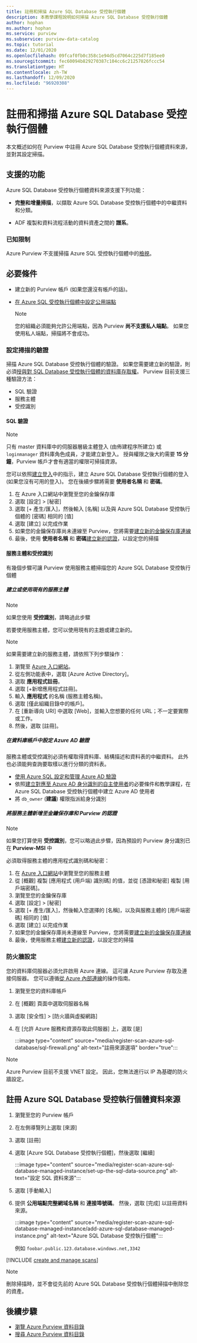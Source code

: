 ```yaml
---
title: 註冊和掃描 Azure SQL Database 受控執行個體
description: 本教學課程說明如何掃描 Azure SQL Database 受控執行個體
author: hophan
ms.author: hophan
ms.service: purview
ms.subservice: purview-data-catalog
ms.topic: tutorial
ms.date: 12/01/2020
ms.openlocfilehash: 09fcaf0fb0c358c1e94d5cd7064c225d7f185ee0
ms.sourcegitcommit: fec60094b829270387c104cc6c21257826fccc54
ms.translationtype: HT
ms.contentlocale: zh-TW
ms.lasthandoff: 12/09/2020
ms.locfileid: "96920308"
---
```

# <a name="register-and-scan-an-azure-sql-database-managed-instance"></a>註冊和掃描 Azure SQL Database 受控執行個體

本文概述如何在 Purview 中註冊 Azure SQL Database 受控執行個體資料來源，並對其設定掃描。

## <a name="supported-capabilities"></a>支援的功能

Azure SQL Database 受控執行個體資料來源支援下列功能：

- **完整和增量掃描**，以擷取 Azure SQL Database 受控執行個體中的中繼資料和分類。

- ADF 複製和資料流程活動的資料資產之間的 **譜系**。

### <a name="known-limitations"></a>已知限制

Azure Purview 不支援掃描 Azure SQL 受控執行個體中的[檢視](https://docs.microsoft.com/sql/relational-databases/views/views?view=sql-server-ver15)。

## <a name="prerequisites"></a>必要條件

- 建立新的 Purview 帳戶 (如果您還沒有帳戶的話)。

- [在 Azure SQL 受控執行個體中設定公用端點](https://docs.microsoft.com/azure/azure-sql/managed-instance/public-endpoint-configure)
    > [!Note]
    > 您的組織必須能夠允許公用端點，因為 Purview **尚不支援私人端點**。 如果您使用私人端點，掃描將不會成功。

### <a name="setting-up-authentication-for-a-scan"></a>設定掃描的驗證

掃描 Azure SQL Database 受控執行個體的驗證。 如果您需要建立新的驗證，則必須[授與對 SQL Database 受控執行個體的資料庫存取權](https://docs.microsoft.com/azure/azure-sql/database/logins-create-manage)。 Purview 目前支援三種驗證方法：

- SQL 驗證
- 服務主體
- 受控識別

#### <a name="sql-authentication"></a>SQL 驗證

> [!Note]
> 只有 master 資料庫中的伺服器層級主體登入 (由佈建程序所建立) 或 `loginmanager` 資料庫角色成員，才能建立新登入。 授與權限之後大約需要 **15 分鐘**，Purview 帳戶才會有適當的權限可掃描資源。

您可以依照[建立登入](https://docs.microsoft.com/sql/t-sql/statements/create-login-transact-sql?view=azuresqldb-current&preserve-view=true#examples-1)中的指示，建立 Azure SQL Database 受控執行個體的登入 (如果您沒有可用的登入)。 您在後續步驟將需要 **使用者名稱** 和 **密碼**。

1. 在 Azure 入口網站中瀏覽至您的金鑰保存庫
1. 選取 [設定] > [秘密]
1. 選取 [+ 產生/匯入]，然後輸入 [名稱] 以及與 Azure SQL Database 受控執行個體的 [密碼] 相同的 [值]
1. 選取 [建立] 以完成作業
1. 如果您的金鑰保存庫尚未連線至 Purview，您將需要[建立新的金鑰保存庫連線](manage-credentials.md#create-azure-key-vaults-connections-in-your-azure-purview-account)
1. 最後，使用 **使用者名稱** 和 **密碼**[建立新的認證](manage-credentials.md#create-a-new-credential)，以設定您的掃描

#### <a name="service-principal-and-managed-identity"></a>服務主體和受控識別

有幾個步驟可讓 Purview 使用服務主體掃描您的 Azure SQL Database 受控執行個體

##### <a name="create-or-use-an-existing-service-principal"></a>建立或使用現有的服務主體

> [!Note]
> 如果您使用 **受控識別**，請略過此步驟

若要使用服務主體，您可以使用現有的主題或建立新的。 

> [!Note]
> 如果需要建立新的服務主體，請依照下列步驟操作：
> 1. 瀏覽至 [Azure 入口網站](https://portal.azure.com)。
> 1. 從左側功能表中，選取 [Azure Active Directory]。
> 1. 選取 **應用程式註冊**。
> 1. 選取 [+新增應用程式註冊]。
> 1. 輸入 **應用程式** 的名稱 (服務主體名稱)。
> 1. 選取 [僅此組織目錄中的帳戶]。
> 1. 在 [重新導向 URI] 中選取 [Web]，並輸入您想要的任何 URL；不一定要實際或工作。
> 1. 然後，選取 [註冊]。

##### <a name="configure-azure-ad-authentication-in-the-database-account"></a>在資料庫帳戶中設定 Azure AD 驗證

服務主體或受控識別必須有權取得資料庫、結構描述和資料表的中繼資料。 此外也必須能夠查詢要取樣以進行分類的資料表。
- [使用 Azure SQL 設定和管理 Azure AD 驗證](https://docs.microsoft.com/azure/azure-sql/database/authentication-aad-configure)
- 依照[建立對應至 Azure AD 身分識別的自主使用者](https://docs.microsoft.com/azure/azure-sql/database/authentication-aad-configure?tabs=azure-powershell#create-contained-users-mapped-to-azure-ad-identities)的必要條件和教學課程，在 Azure SQL Database 受控執行個體中建立 Azure AD 使用者
- 將 `db_owner` (**建議**) 權限指派給身分識別

##### <a name="add-service-principal-to-key-vault-and-purviews-credential"></a>將服務主體新增至金鑰保存庫和 Purview 的認證

> [!Note]
> 如果您打算使用 **受控識別**，您可以略過此步驟，因為預設的 Purview 身分識別已在 **Purview-MSI** 中

必須取得服務主體的應用程式識別碼和秘密：

1. 在 [Azure 入口網站](https://portal.azure.com)中瀏覽至您的服務主體
1. 從 [概觀] 複製 [應用程式 (用戶端) 識別碼] 的值，並從 [憑證和秘密] 複製 [用戶端密碼]。
1. 瀏覽至您的金鑰保存庫
1. 選取 [設定] > [秘密]
1. 選取 [+ 產生/匯入]，然後輸入您選擇的 [名稱]，以及與服務主體的 [用戶端密碼] 相同的 [值]
1. 選取 [建立] 以完成作業
1. 如果您的金鑰保存庫尚未連線至 Purview，您將需要[建立新的金鑰保存庫連線](manage-credentials.md#create-azure-key-vaults-connections-in-your-azure-purview-account)
1. 最後，使用服務主體[建立新的認證](manage-credentials.md#create-a-new-credential)，以設定您的掃描

### <a name="firewall-settings"></a>防火牆設定

您的資料庫伺服器必須允許啟用 Azure 連線。 這可讓 Azure Purview 存取及連接伺服器。 您可以遵循[從 Azure 內部連線](../azure-sql/database/firewall-configure.md#connections-from-inside-azure)的操作指南。

1. 瀏覽至您的資料庫帳戶
1. 在 [概觀] 頁面中選取伺服器名稱
1. 選取 [安全性] > [防火牆與虛擬網路]
1. 在 [允許 Azure 服務和資源存取此伺服器] 上，選取 [是]

    :::image type="content" source="media/register-scan-azure-sql-database/sql-firewall.png" alt-text="註冊來源選項" border="true":::
    
> [!Note]
> Azure Purview 目前不支援 VNET 設定。 因此，您無法進行以 IP 為基礎的防火牆設定。

## <a name="register-an-azure-sql-database-managed-instance-data-source"></a>註冊 Azure SQL Database 受控執行個體資料來源

1. 瀏覽至您的 Purview 帳戶

1. 在左側導覽列上選取 [來源]

1. 選取 [註冊]

1. 選取 [Azure SQL Database 受控執行個體]，然後選取 [繼續]

    :::image type="content" source="media/register-scan-azure-sql-database-managed-instance/set-up-the-sql-data-source.png" alt-text="設定 SQL 資料來源":::

1. 選取 [手動輸入]

1. 提供 **公用端點完整網域名稱** 和 **連接埠號碼**。 然後，選取 [完成] 以註冊資料來源。

    :::image type="content" source="media/register-scan-azure-sql-database-managed-instance/add-azure-sql-database-managed-instance.png" alt-text="Azure SQL Database 受控執行個體":::

    例如 `foobar.public.123.database.windows.net,3342`

[!INCLUDE [create and manage scans](includes/manage-scans.md)]

> [!NOTE]
> 刪除掃描時，並不會從先前的 Azure SQL Database 受控執行個體掃描中刪除您的資產。

## <a name="next-steps"></a>後續步驟

- [瀏覽 Azure Purview 資料目錄](how-to-browse-catalog.md)
- [搜尋 Azure Purview 資料目錄](how-to-search-catalog.md)
